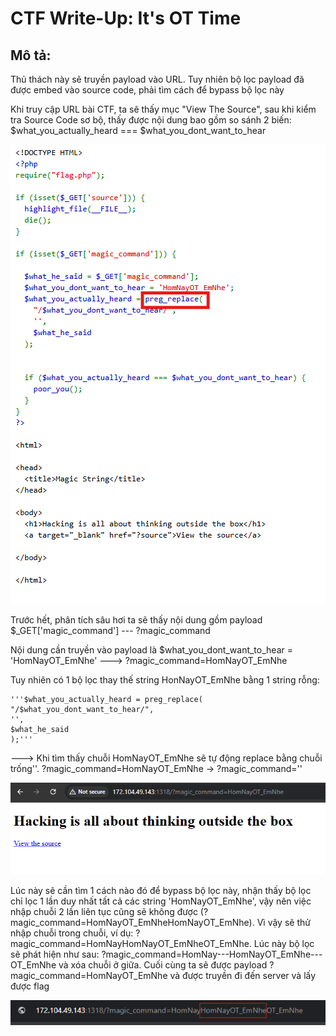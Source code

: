 # CTF Write-Up: It's OT Time

## Mô tả: 
Thủ thách này sẽ truyền payload vào URL. Tuy nhiên bộ lọc payload đã được embed vào source code, phải tìm cách để bypass bộ lọc này

Khi truy cập URL bài CTF, ta sẽ thấy mục "View The Source", sau khi kiểm tra Source Code sơ bộ, thấy được nội dung bao gồm so sánh 2 biến:
    $what_you_actually_heard === $what_you_dont_want_to_hear

![Image 1](Images/1.png)

Trước hết, phân tích sâu hơi ta sẽ thấy nội dung gồm payload $_GET['magic_command'] --- ?magic_command  

Nội dung cần truyền vào payload là $what_you_dont_want_to_hear = 'HomNayOT_EmNhe' ---> ?magic_command=HomNayOT_EmNhe  

Tuy nhiên có 1 bộ lọc thay thế string HonNayOT_EmNhe bằng 1 string rỗng:  

    '''$what_you_actually_heard = preg_replace(
    "/$what_you_dont_want_to_hear/",
    '',
    $what_he_said
    );'''  
    
---> Khi tìm thấy chuỗi HomNayOT_EmNhe sẽ tự động replace bằng chuỗi trống''. ?magic_command=HomNayOT_EmNhe -> ?magic_command=''

![Image 2](Images/2.png)

Lúc này sẽ cần tìm 1 cách nào đó để bypass bộ lọc này, nhận thấy bộ lọc chỉ lọc 1 lần duy nhất tất cả các string 'HomNayOT_EmNhe', vậy nên việc nhập chuỗi 2 lần liên tục cũng sẽ không được (?magic_command=HomNayOT_EmNheHomNayOT_EmNhe). Vì vậy sẽ thử nhập chuỗi trong chuỗi, ví dụ: ?magic_command=HomNayHomNayOT_EmNheOT_EmNhe. Lúc này bộ lọc sẽ phát hiện như sau: ?magic_command=HomNay---HomNayOT_EmNhe---OT_EmNhe và xóa chuỗi ở giữa. Cuối cùng ta sẽ được payload ?magic_command=HomNayOT_EmNhe và được truyền đi đến server và lấy được flag

![Image 3](Images/3.png)